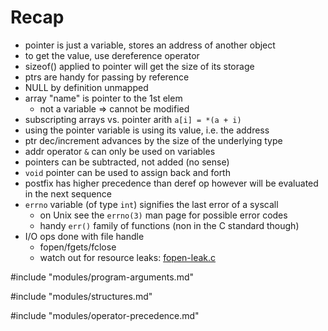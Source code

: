 # Recap

- pointer is just a variable, stores an address of another object
- to get the value, use dereference operator
- sizeof() applied to pointer will get the size of its storage
- ptrs are handy for passing by reference
- NULL by definition unmapped
- array "name" is pointer to the 1st elem
  - not a variable => cannot be modified
- subscripting arrays vs. pointer arith `a[i] = *(a + i)`
- using the pointer variable is using its value, i.e. the address
- ptr dec/increment advances by the size of the underlying type
- addr operator `&` can only be used on variables
- pointers can be subtracted, not added (no sense)
- `void` pointer can be used to assign back and forth
- postfix has higher precedence than deref op however will be evaluated in the
  next sequence
- `errno` variable (of type `int`) signifies the last error of a syscall
  - on Unix see the `errno(3)` man page for possible error codes
  - handy `err()` family of functions (non in the C standard though)
- I/O ops done with file handle
  - fopen/fgets/fclose
  - watch out for resource leaks: [fopen-leak.c](src/fopen-leak.c)

#include "modules/program-arguments.md"

#include "modules/structures.md"

#include "modules/operator-precedence.md"
